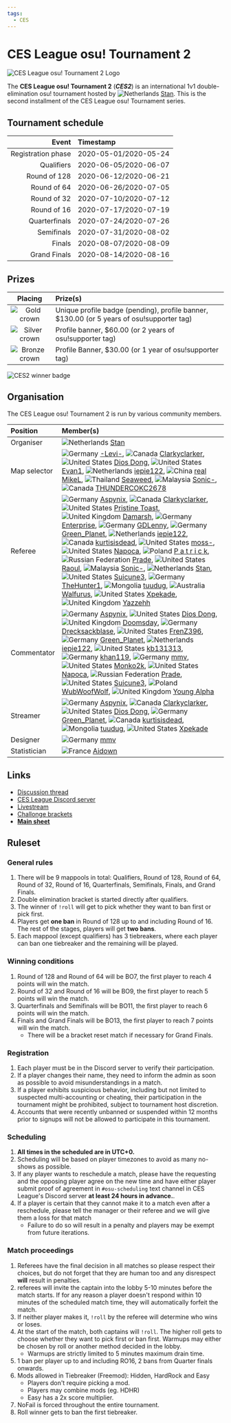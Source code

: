 ```yaml
---
tags:
  - CES
---
```


# CES League osu! Tournament 2

![CES League osu! Tournament 2 Logo](img/logo.png)

The **CES League osu! Tournament 2** (***CES2***) is an international 1v1 double-elimination osu! tournament hosted by ![][flag_NL] [Stan](https://osu.ppy.sh/users/11212255). This is the second installment of the CES League osu! Tournament series.

## Tournament schedule

| Event | Timestamp |
| --: | :-- |
| Registration phase | 2020-05-01/2020-05-24 |
| Qualifiers | 2020-06-05/2020-06-07 |
| Round of 128 | 2020-06-12/2020-06-21 |
| Round of 64 | 2020-06-26/2020-07-05 |
| Round of 32 | 2020-07-10/2020-07-12 |
| Round of 16 | 2020-07-17/2020-07-19 |
| Quarterfinals | 2020-07-24/2020-07-26 |
| Semifinals | 2020-07-31/2020-08-02 |
| Finals | 2020-08-07/2020-08-09 |
| Grand Finals | 2020-08-14/2020-08-16 |

## Prizes

| Placing | Prize(s) |
| :-: | :-- |
| ![Gold crown](/wiki/shared/crown-gold.png "1st place") | Unique profile badge (pending), profile banner, $130.00 (or 5 years of osu!supporter tag) |
| ![Silver crown](/wiki/shared/crown-silver.png "2nd place") | Profile banner, $60.00 (or 2 years of osu!supporter tag) |
| ![Bronze crown](/wiki/shared/crown-bronze.png "3rd place") | Profile Banner, $30.00 (or 1 year of osu!supporter tag) |

![](img/badge.png "CES2 winner badge")

## Organisation

The CES League osu! Tournament 2 is run by various community members.

| Position | Member(s) |
| :-- | :-- |
| Organiser | ![][flag_NL] [Stan](https://osu.ppy.sh/users/11212255) |
| Map selector | ![][flag_DE] [-Levi-](https://osu.ppy.sh/users/3343488), ![][flag_CA] [Clarkyclarker](https://osu.ppy.sh/users/11664411), ![][flag_US] [Dios Dong](https://osu.ppy.sh/users/3958619), ![][flag_US] [Evan1](https://osu.ppy.sh/users/11951699), ![][flag_NL] [iepie122](https://osu.ppy.sh/users/12235433), ![][flag_CN] [real MikeL](https://osu.ppy.sh/users/10732897), ![][flag_TH] [Seaweed](https://osu.ppy.sh/users/5151214), ![][flag_MY] [Sonic-](https://osu.ppy.sh/users/8691555), ![][flag_CA] [THUNDERCOKC2678](https://osu.ppy.sh/users/3388082) |
| Referee | ![][flag_DE] [Aspynix](https://osu.ppy.sh/users/8532548), ![][flag_CA] [Clarkyclarker](https://osu.ppy.sh/users/11664411), ![][flag_US] [Pristine Toast](https://osu.ppy.sh/users/12324616), ![][flag_GB] [Damarsh](https://osu.ppy.sh/users/7465147), ![][flag_DE] [Enterprise](https://osu.ppy.sh/users/11766551), ![][flag_DE] [GDLenny](https://osu.ppy.sh/users/8406711), ![][flag_DE] [Green_Planet](https://osu.ppy.sh/users/9375311), ![][flag_NL] [iepie122](https://osu.ppy.sh/users/12235433), ![][flag_CA] [kurtisisdead](https://osu.ppy.sh/users/5477343), ![][flag_US] [moss-](https://osu.ppy.sh/users/9918921), ![][flag_US] [Napoca](https://osu.ppy.sh/users/13066691), ![][flag_PL] [P a t r i c k](https://osu.ppy.sh/users/6814521), ![][flag_RU] [Prade](https://osu.ppy.sh/users/9318565), ![][flag_US] [Raoul](https://osu.ppy.sh/users/9924405), ![][flag_MY] [Sonic-](https://osu.ppy.sh/users/8691555), ![][flag_NL] [Stan](https://osu.ppy.sh/users/11212255), ![][flag_US] [Suicune3](https://osu.ppy.sh/users/6895187), ![][flag_DE] [TheHunter1](https://osu.ppy.sh/users/6496016), ![][flag_MN] [tuudug](https://osu.ppy.sh/users/5145352), ![][flag_AU] [Walfurus](https://osu.ppy.sh/users/13684009), ![][flag_US] [Xpekade](https://osu.ppy.sh/users/10775293), ![][flag_GB] [Yazzehh](https://osu.ppy.sh/users/7068973) |
| Commentator | ![][flag_DE] [Aspynix](https://osu.ppy.sh/users/8532548), ![][flag_US] [Dios Dong](https://osu.ppy.sh/users/3958619), ![][flag_GB] [Doomsday](https://osu.ppy.sh/users/18983), ![][flag_DE] [Drecksackblase](https://osu.ppy.sh/users/6278008), ![][flag_US] [FrenZ396](https://osu.ppy.sh/users/9531903), ![][flag_DE] [Green\_Planet](https://osu.ppy.sh/users/9375311), ![][flag_NL] [iepie122](https://osu.ppy.sh/users/12235433), ![][flag_US] [kb131313](https://osu.ppy.sh/users/11229259), ![][flag_DE] [khan119](https://osu.ppy.sh/users/3306777), ![][flag_DE] [mmv](https://osu.ppy.sh/users/8657524), ![][flag_US] [Monko2k](https://osu.ppy.sh/users/4852013), ![][flag_US] [Napoca](https://osu.ppy.sh/users/13066691), ![][flag_RU] [Prade](https://osu.ppy.sh/users/9318565), ![][flag_US] [Suicune3](https://osu.ppy.sh/users/6895187), ![][flag_PL] [WubWoofWolf](https://osu.ppy.sh/users/39828), ![][flag_GB] [Young Alpha](https://osu.ppy.sh/users/15383957) |
| Streamer | ![][flag_DE] [Aspynix](https://osu.ppy.sh/users/8532548), ![][flag_CA] [Clarkyclarker](https://osu.ppy.sh/users/11664411), ![][flag_US] [Dios Dong](https://osu.ppy.sh/users/3958619), ![][flag_DE] [Green\_Planet](https://osu.ppy.sh/users/9375311), ![][flag_CA] [kurtisisdead](https://osu.ppy.sh/users/5477343), ![][flag_MN] [tuudug](https://osu.ppy.sh/users/5145352), ![][flag_US] [Xpekade](https://osu.ppy.sh/users/10775293) |
| Designer | ![][flag_DE] [mmv](https://osu.ppy.sh/users/8657524) |
| Statistician | ![][flag_FR] [Aidown](https://osu.ppy.sh/users/1522146) |

## Links

- [Discussion thread](https://osu.ppy.sh/community/forums/topics/1061610)
- [CES League Discord server](https://discordapp.com/invite/n3mZgWk "Discord")
- [Livestream](https://www.twitch.tv/leagueces "Twitch")
- [Challonge brackets](https://challonge.com/CESosu2 "Challonge")
- **[Main sheet](https://docs.google.com/spreadsheets/d/1uvOJfVDslXhtFhr5AYGN5UGrMXEToI35IaIbYFjWKiw "Google Sheets")**

## Ruleset

### General rules

1. There will be 9 mappools in total: Qualifiers, Round of 128, Round of 64, Round of 32, Round of 16, Quarterfinals, Semifinals, Finals, and Grand Finals.
2. Double elimination bracket is started directly after qualifiers.
3. The winner of `!roll` will get to pick whether they want to ban first or pick first.
4. Players get **one ban** in Round of 128 up to and including Round of 16. The rest of the stages, players will get **two bans**.
5. Each mappool (except qualifiers) has 3 tiebreakers, where each player can ban one tiebreaker and the remaining will be played.

### Winning conditions

1. Round of 128 and Round of 64 will be BO7, the first player to reach 4 points will win the match.
2. Round of 32 and Round of 16 will be BO9, the first player to reach 5 points will win the match.
3. Quarterfinals and Semifinals will be BO11, the first player to reach 6 points will win the match.
4. Finals and Grand Finals will be BO13, the first player to reach 7 points will win the match.
   - There will be a bracket reset match if necessary for Grand Finals.

### Registration

1. Each player must be in the Discord server to verify their participation.
2. If a player changes their name, they need to inform the admin as soon as possible to avoid misunderstandings in a match.
3. If a player exhibits suspicious behavior, including but not limited to suspected multi-accounting or cheating, their participation in the tournament might be prohibited, subject to tournament host discretion.
4. Accounts that were recently unbanned or suspended within 12 months prior to signups will not be allowed to participate in this tournament.

### Scheduling

1. **All times in the scheduled are in UTC+0.**
2. Scheduling will be based on player timezones to avoid as many no-shows as possible.
3. If any player wants to reschedule a match, please have the requesting and the opposing player agree on the new time and have either player submit proof of agreement in `#osu-scheduling` text channel in CES League's Discord server **at least 24 hours in advance.**.
4. If a player is certain that they cannot make it to a match even after a reschedule, please tell the manager or their referee and we will give them a loss for that match
   - Failure to do so will result in a penalty and players may be exempt from future iterations.

### Match proceedings

1. Referees have the final decision in all matches so please respect their choices, but do not forget that they are human too and any disrespect **will** result in penalties.
2. referees will invite the captain into the lobby 5-10 minutes before the match starts. If for any reason a player doesn't respond within 10 minutes of the scheduled match time, they will automatically forfeit the match.
3. If neither player makes it, `!roll` by the referee will determine who wins or loses.
4. At the start of the match, both captains will `!roll`. The higher roll gets to choose whether they want to pick first or ban first. Warmups may either be chosen by roll or another method decided in the lobby.
   - Warmups are strictly limited to 5 minutes maximum drain time.
5. 1 ban per player up to and including RO16, 2 bans from Quarter finals onwards.
6. Mods allowed in Tiebreaker (Freemod): Hidden, HardRock and Easy
   - Players don't require picking a mod.
   - Players may combine mods (eg. HDHR)
   - Easy has a 2x score multiplier.
7. NoFail is forced throughout the entire tournament.
8. Roll winner gets to ban the first tiebreaker.

[flag_AU]: /wiki/shared/flag/AU.gif "Australia"
[flag_CA]: /wiki/shared/flag/CA.gif "Canada"
[flag_CN]: /wiki/shared/flag/CN.gif "China"
[flag_DE]: /wiki/shared/flag/DE.gif "Germany"
[flag_FR]: /wiki/shared/flag/FR.gif "France"
[flag_GB]: /wiki/shared/flag/GB.gif "United Kingdom"
[flag_MN]: /wiki/shared/flag/MN.gif "Mongolia"
[flag_MY]: /wiki/shared/flag/MY.gif "Malaysia"
[flag_NL]: /wiki/shared/flag/NL.gif "Netherlands"
[flag_PL]: /wiki/shared/flag/PL.gif "Poland"
[flag_RU]: /wiki/shared/flag/RU.gif "Russian Federation"
[flag_TH]: /wiki/shared/flag/TH.gif "Thailand"
[flag_US]: /wiki/shared/flag/US.gif "United States"
